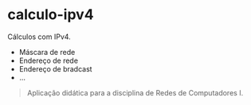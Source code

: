 # calculo-ipv4
Cálculos com IPv4.
* Máscara de rede
* Endereço de rede
* Endereço de bradcast
* ...
> Aplicação didática para a disciplina de Redes de Computadores I.
